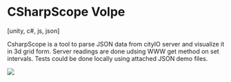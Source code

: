 # CSharpScope Volpe 

[unity, c#, js, json]

CsharpScope is a tool to parse JSON data from cityIO server and visualize it in 3d grid form. 
Server readings are done udsing WWW get method on set intervals. 
Tests could be done locally using attached JSON demo files. 


![](https://github.com/RELNO/CSharpScope_Volpe/raw/master/gif.gif)
